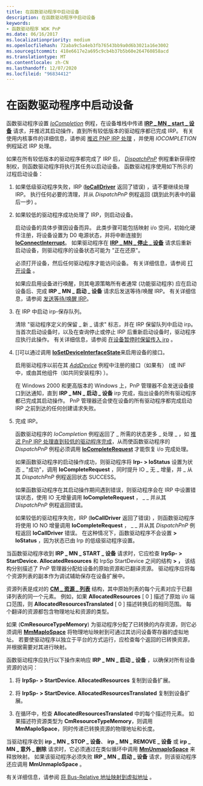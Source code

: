 ```yaml
---
title: 在函数驱动程序中启动设备
description: 在函数驱动程序中启动设备
keywords:
- 函数驱动程序 WDK PnP
ms.date: 06/16/2017
ms.localizationpriority: medium
ms.openlocfilehash: 72aba9c5a4eb3fb76543bb9a0d6b3021a16e3002
ms.sourcegitcommit: 418e6617e2a695c9cb4b37b5b60e264760858acd
ms.translationtype: MT
ms.contentlocale: zh-CN
ms.lasthandoff: 12/07/2020
ms.locfileid: "96834412"
---
```

# <a name="starting-a-device-in-a-function-driver"></a>在函数驱动程序中启动设备





函数驱动程序设置 [*IoCompletion*](/windows-hardware/drivers/ddi/wdm/nc-wdm-io_completion_routine) 例程，在设备堆栈中传递 [**IRP \_ MN \_ start \_ 设备**](./irp-mn-start-device.md) 请求，并推迟其启动操作，直到所有较低版本的驱动程序都已完成 IRP。 有关使用内核事件的详细信息，请参阅 [推迟 PNP IRP 处理](postponing-pnp-irp-processing-until-lower-drivers-finish.md) ，并使用 *IOCOMPLETION* 例程延迟 IRP 处理。

如果在所有较低版本的驱动程序都完成了 IRP 后， [*DispatchPnP*](/windows-hardware/drivers/ddi/wdm/nc-wdm-driver_dispatch) 例程重新获得控制权，则函数驱动程序将执行其任务以启动设备。 函数驱动程序使用如下所示的过程启动设备：

1.  如果低级驱动程序失败，IRP ([**IoCallDriver**](/windows-hardware/drivers/ddi/wdm/nf-wdm-iocalldriver) 返回了错误) ，请不要继续处理 IRP。 执行任何必要的清理，并从 *DispatchPnP* 例程返回 (跳到此列表中的最后一步) 。

2.  如果较低的驱动程序成功处理了 IRP，则启动设备。

    启动设备的具体步骤因设备而异。 此类步骤可能包括映射 i/o 空间，初始化硬件注册，将设备设置为 D0 电源状态，并将中断连接到 [**IoConnectInterrupt**](/windows-hardware/drivers/ddi/wdm/nf-wdm-ioconnectinterrupt)。 如果驱动程序在 [**IRP \_ MN \_ 停止 \_ 设备**](./irp-mn-stop-device.md) 请求后重新启动设备，则驱动程序的设备状态可能为 "正在还原"。

    必须打开设备，然后任何驱动程序才能访问设备。 有关详细信息，请参阅 [打开设备](powering-up-a-device.md) 。

    如果应启用设备进行唤醒，则其电源策略所有者通常 (功能驱动程序) 应在启动设备后、完成 **IRP \_ MN \_ 启动 \_ 设备** 请求后发送等待/唤醒 IRP。 有关详细信息，请参阅 [发送等待/唤醒 IRP](sending-a-wait-wake-irp.md)。

3.  在 IRP 中启动 irp-保存队列。

    清除 "驱动程序定义的保留 \_ 新 \_ 请求" 标志，并在 IRP 保留队列中启动 irp。 当首次启动设备时，以及在查询停止或停止 IRP 后重新启动设备时，驱动程序应执行此操作。 有关详细信息，请参阅 [在设备暂停时保留传入 irp](holding-incoming-irps-when-a-device-is-paused.md) 。

4.  \[\]可以通过调用 [**IoSetDeviceInterfaceState**](/windows-hardware/drivers/ddi/wdm/nf-wdm-iosetdeviceinterfacestate)来启用设备的接口。

    启用驱动程序以前在其 [*AddDevice*](/windows-hardware/drivers/ddi/wdm/nc-wdm-driver_add_device) 例程中注册的接口（如果有） (或 INF 中，或由其他组件（如共同安装程序) ）。

    在 Windows 2000 和更高版本的 Windows 上，PnP 管理器不会发送设备接口到达通知，直到 **IRP \_ MN \_ 启动 \_ 设备** irp 完成，指出设备的所有驱动程序都已完成其启动操作。 PnP 管理器还会使在设备的所有驱动程序都完成启动 IRP 之前到达的任何创建请求失败。

5.  完成 IRP。

    函数驱动程序的 *IoCompletion* 例程返回了 \_ 所需的状态更多 \_ 处理 \_ ，如 [推迟 PnP IRP 处理直到较低的驱动程序完成](postponing-pnp-irp-processing-until-lower-drivers-finish.md)，从而使函数驱动程序的 *DispatchPnP* 例程必须调用 [**IoCompleteRequest**](/windows-hardware/drivers/ddi/wdm/nf-wdm-iocompleterequest) 才能恢复 i/o 完成处理。

    如果函数驱动程序的启动操作成功，则驱动程序将 **Irp- &gt; IoStatus** 设置为状态 \_ "成功"，调用 **IoCompleteRequest** ，同时提升 IO \_ 无 \_ 增量，并 \_ 从其 *DispatchPnP* 例程返回状态 SUCCESS。

    如果函数驱动程序在其启动操作期间遇到错误，则驱动程序会在 IRP 中设置错误状态，使用 IO 无增量调用 **IoCompleteRequest** ， \_ \_ 并从其 *DispatchPnP* 例程返回错误。

    如果较低的驱动程序失败，IRP (**IoCallDriver** 返回了错误) ，则函数驱动程序将使用 IO NO 增量调用 **IoCompleteRequest** ， \_ \_ 并从其 *DispatchPnP* 例程返回 **IoCallDriver** 错误。 在这种情况下，函数驱动程序不会设置 **&gt; IoStatus** ，因为状态已由 Irp 的低级驱动程序设置。

当函数驱动程序收到 **IRP \_ MN \_ START \_ 设备** 请求时，它应检查 **IrpSp- &gt; StartDevice. AllocatedResources** 和 IrpSp StartDevice 之间的结构 **&gt; ，** 该结构分别描述了 PnP 管理器分配给设备的原始资源和已翻译资源。 驱动程序应将每个资源列表的副本作为调试辅助保存在设备扩展中。

资源列表是成对的 [**CM \_ 资源 \_ 列表**](/windows-hardware/drivers/ddi/wdm/ns-wdm-_cm_resource_list) 结构，其中原始列表的每个元素对应于已翻译列表的同一个元素。 例如，如果 **AllocatedResources** \[ 0 \] 描述了原始 i/o 端口范围，则 **AllocatedResourcesTranslated** \[ 0 \] 描述转换后的相同范围。 每个翻译的资源都包含物理地址和资源的类型。

如果 (**CmResourceTypeMemory**) 为驱动程序分配了已转换的内存资源，则它必须调用 [**MmMapIoSpace**](/windows-hardware/drivers/ddi/wdm/nf-wdm-mmmapiospace) 将物理地址映射到可通过其访问设备寄存器的虚拟地址。 若要使驱动程序以独立于平台的方式运行，应检查每个返回的已转换资源，并根据需要对其进行映射。

函数驱动程序应执行以下操作来响应 **IRP \_ MN \_ 启动 \_ 设备** ，以确保对所有设备资源的访问：

1.  将 **IrpSp- &gt; StartDevice. AllocatedResources** 复制到设备扩展。

2.  将 **IrpSp- &gt; StartDevice. AllocatedResourcesTranslated** 复制到设备扩展。

3.  在循环中，检查 **AllocatedResourcesTranslated** 中的每个描述符元素。 如果描述符资源类型为 **CmResourceTypeMemory**，则调用 **MmMapIoSpace**，同时传递已转换资源的物理地址和长度。

当驱动程序收到 **irp \_ MN \_ STOP \_ 设备**、 **irp \_ MN \_ REMOVE \_ 设备** 或 **irp \_ MN \_ 意外 \_ 删除** 请求时，它必须通过在类似循环中调用 [**MmUnmapIoSpace**](/windows-hardware/drivers/ddi/wdm/nf-wdm-mmunmapiospace) 来释放映射。 如果该驱动程序必须失败 **IRP \_ MN \_ 启动 \_ 设备** 请求，则该驱动程序还应调用 **MmUnmapIoSpace** 。

有关详细信息，请参阅 [将 Bus-Relative 地址映射到虚拟地址](mapping-bus-relative-addresses-to-virtual-addresses.md) 。

 

